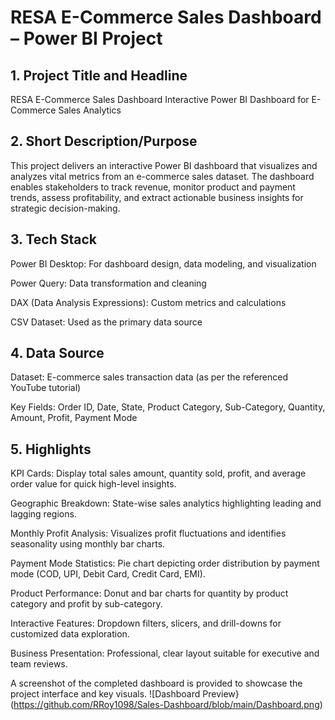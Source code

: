# RESA E-Commerce Sales Dashboard – Power BI Project
## 1. Project Title and Headline
RESA E-Commerce Sales Dashboard
Interactive Power BI Dashboard for E-Commerce Sales Analytics

## 2. Short Description/Purpose
This project delivers an interactive Power BI dashboard that visualizes and analyzes vital metrics from an e-commerce sales dataset. The dashboard enables stakeholders to track revenue, monitor product and payment trends, assess profitability, and extract actionable business insights for strategic decision-making.

## 3. Tech Stack
Power BI Desktop: For dashboard design, data modeling, and visualization

Power Query: Data transformation and cleaning

DAX (Data Analysis Expressions): Custom metrics and calculations

CSV Dataset: Used as the primary data source

## 4. Data Source
Dataset: E-commerce sales transaction data (as per the referenced YouTube tutorial)

Key Fields: Order ID, Date, State, Product Category, Sub-Category, Quantity, Amount, Profit, Payment Mode

## 5. Highlights
KPI Cards: Display total sales amount, quantity sold, profit, and average order value for quick high-level insights.

Geographic Breakdown: State-wise sales analytics highlighting leading and lagging regions.

Monthly Profit Analysis: Visualizes profit fluctuations and identifies seasonality using monthly bar charts.

Payment Mode Statistics: Pie chart depicting order distribution by payment mode (COD, UPI, Debit Card, Credit Card, EMI).

Product Performance: Donut and bar charts for quantity by product category and profit by sub-category.

Interactive Features: Dropdown filters, slicers, and drill-downs for customized data exploration.

Business Presentation: Professional, clear layout suitable for executive and team reviews.

A screenshot of the completed dashboard is provided to showcase the project interface and key visuals.
![Dashboard Preview}
(https://github.com/RRoy1098/Sales-Dashboard/blob/main/Dashboard.png)
